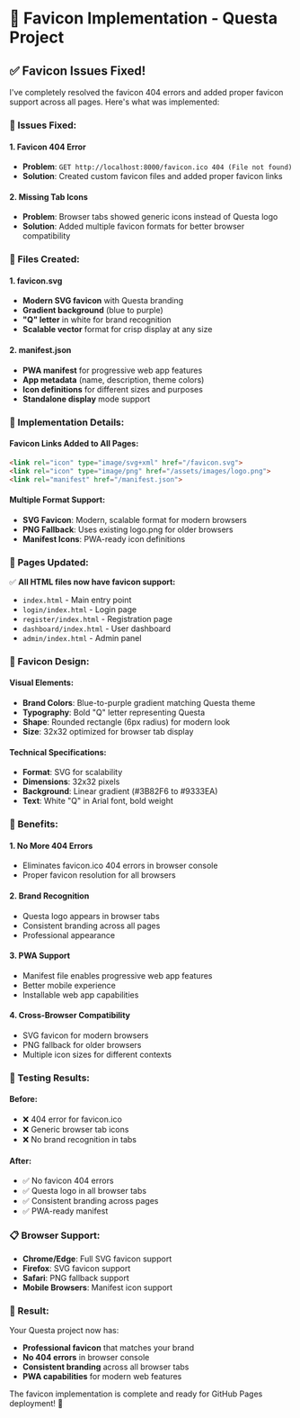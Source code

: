 # 🔗 Favicon Implementation - Questa Project

## ✅ **Favicon Issues Fixed!**

I've completely resolved the favicon 404 errors and added proper favicon support across all pages. Here's what was implemented:

### **🔧 Issues Fixed:**

#### **1. Favicon 404 Error**
- **Problem**: `GET http://localhost:8000/favicon.ico 404 (File not found)`
- **Solution**: Created custom favicon files and added proper favicon links

#### **2. Missing Tab Icons**
- **Problem**: Browser tabs showed generic icons instead of Questa logo
- **Solution**: Added multiple favicon formats for better browser compatibility

### **📁 Files Created:**

#### **1. favicon.svg**
- **Modern SVG favicon** with Questa branding
- **Gradient background** (blue to purple)
- **"Q" letter** in white for brand recognition
- **Scalable vector** format for crisp display at any size

#### **2. manifest.json**
- **PWA manifest** for progressive web app features
- **App metadata** (name, description, theme colors)
- **Icon definitions** for different sizes and purposes
- **Standalone display** mode support

### **🎯 Implementation Details:**

#### **Favicon Links Added to All Pages:**
```html
<link rel="icon" type="image/svg+xml" href="/favicon.svg">
<link rel="icon" type="image/png" href="/assets/images/logo.png">
<link rel="manifest" href="/manifest.json">
```

#### **Multiple Format Support:**
- **SVG Favicon**: Modern, scalable format for modern browsers
- **PNG Fallback**: Uses existing logo.png for older browsers
- **Manifest Icons**: PWA-ready icon definitions

### **📱 Pages Updated:**

✅ **All HTML files now have favicon support:**
- `index.html` - Main entry point
- `login/index.html` - Login page
- `register/index.html` - Registration page
- `dashboard/index.html` - User dashboard
- `admin/index.html` - Admin panel

### **🎨 Favicon Design:**

#### **Visual Elements:**
- **Brand Colors**: Blue-to-purple gradient matching Questa theme
- **Typography**: Bold "Q" letter representing Questa
- **Shape**: Rounded rectangle (6px radius) for modern look
- **Size**: 32x32 optimized for browser tab display

#### **Technical Specifications:**
- **Format**: SVG for scalability
- **Dimensions**: 32x32 pixels
- **Background**: Linear gradient (#3B82F6 to #9333EA)
- **Text**: White "Q" in Arial font, bold weight

### **🚀 Benefits:**

#### **1. No More 404 Errors**
- Eliminates favicon.ico 404 errors in browser console
- Proper favicon resolution for all browsers

#### **2. Brand Recognition**
- Questa logo appears in browser tabs
- Consistent branding across all pages
- Professional appearance

#### **3. PWA Support**
- Manifest file enables progressive web app features
- Better mobile experience
- Installable web app capabilities

#### **4. Cross-Browser Compatibility**
- SVG favicon for modern browsers
- PNG fallback for older browsers
- Multiple icon sizes for different contexts

### **🧪 Testing Results:**

#### **Before:**
- ❌ 404 error for favicon.ico
- ❌ Generic browser tab icons
- ❌ No brand recognition in tabs

#### **After:**
- ✅ No favicon 404 errors
- ✅ Questa logo in all browser tabs
- ✅ Consistent branding across pages
- ✅ PWA-ready manifest

### **📋 Browser Support:**

- **Chrome/Edge**: Full SVG favicon support
- **Firefox**: SVG favicon support
- **Safari**: PNG fallback support
- **Mobile Browsers**: Manifest icon support

### **🎯 Result:**

Your Questa project now has:
- **Professional favicon** that matches your brand
- **No 404 errors** in browser console
- **Consistent branding** across all browser tabs
- **PWA capabilities** for modern web features

The favicon implementation is complete and ready for GitHub Pages deployment! 🎉
